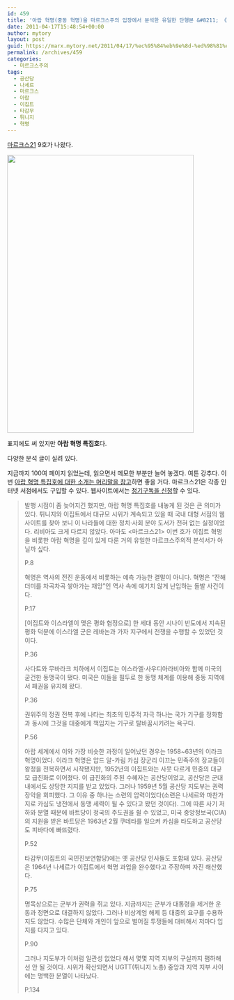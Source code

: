 ```yaml
---
id: 459
title: '아랍 혁명(중동 혁명)을 마르크스주의 입장에서 분석한 유일한 단행본 &#8211; 《마르크스21》 9호'
date: 2011-04-17T15:48:54+00:00
author: mytory
layout: post
guid: https://marx.mytory.net/2011/04/17/%ec%95%84%eb%9e%8d-%ed%98%81%eb%aa%85%ec%a4%91%eb%8f%99-%ed%98%81%eb%aa%85%ec%9d%84-%eb%a7%88%eb%a5%b4%ed%81%ac%ec%8a%a4%ec%a3%bc%ec%9d%98-%ec%9e%85%ec%9e%a5%ec%97%90%ec%84%9c-%eb%b6%84%ec%84%9d/
permalink: /archives/459
categories:
  - 마르크스주의
tags:
  - 공산당
  - 나세르
  - 마르크스
  - 아랍
  - 이집트
  - 타감무
  - 튀니지
  - 혁명
---
```

<a href="http://marx21.or.kr/" target="_blank" title="[http://marx21.or.kr/]로 이동합니다.">마르크스21</a> 9호가 나왔다.

<img src="https://marx.mytory.net/wp-content/uploads/1/cfile3.uf.114FCE3F4DAB09C2117748.jpg" class="aligncenter" width="428" height="638" alt="" filename="cover09.jpg" filemime="image/jpeg" />

표지에도 써 있지만 **아랍 혁명 특집호**다.&nbsp;

다양한 분석 글이 실려 있다.

지금까지 100여 페이지 읽었는데, 읽으면서 메모한 부분만 늘어 놓겠다. 여튼 강추다. 이번 <a href="http://marx21.or.kr/article/pageView.marx?articleNo=115&pageNo=1" target="_blank" title="[http://marx21.or.kr/article/pageView.marx?articleNo=115&pageNo=1]로 이동합니다.">아랍 혁명 특집호에 대한 소개는 머리말을 참고</a>하면 좋을 거다. 마르크스21은 각종 인터넷 서점에서도 구입할 수 있다. 웹사이트에서는 <a href="http://marx21.or.kr/subs/subs.marx" target="_blank" title="[http://marx21.or.kr/subs/subs.marx]로 이동합니다.">정기구독을 신청</a>할 수 있다.

> 발행 시점이 좀 늦어지긴 했지만, 아랍 혁명 특집호를 내놓게 된 것은 큰 의미가 있다. 튀니지와 이집트에서 대규모 시위가 계속되고 있을 때 국내 대형 서점의 웹사이트를 찾아 보니 이 나라들에 대한 정치·사회 분야 도서가 전혀 없는 실정이었다. 리비아도 크게 다르지 않았다. 아마도 &lt;마르크스21&gt; 이번 호가 이집트 혁명을 비롯한 아랍 혁명을 깊이 있게 다룬 거의 유일한 마르크스주의적 분석서가 아닐까 싶다.
> 
> P.8
> 
> 혁명은 역사의 전진 운동에서 비롯하는 예측 가능한 결말이 아니다. 혁명은 &#8220;잔해 더미를 차곡차곡 쌓아가는 재앙&#8221;인 역사 속에 예기치 않게 난입하는 돌발 사건이다.
> 
> P.17
> 
> [이집트와 이스라엘이 맺은 평화 협정으로] 한 세대 동안 시나이 반도에서 지속된 평화 덕분에 이스라엘 군은 레바논과 가자 지구에서 전쟁을 수행할 수 있었던 것이다.
> 
> P.36
> 
> 사다트와 무바라크 치하에서 이집트는 이스라엘·사우디아라비아와 함께 미국의 굳건한 동맹국이 됐다. 미국은 이들을 필두로 한 동맹 체계를 이용해 중동 지역에서 패권을 유지해 왔다.
> 
> P.36
> 
> 권위주의 정권 전복 후에 나타는 최초의 민주적 자극 하나는 국가 기구를 정화함과 동시에 그것을 대중에게 책임지는 기구로 탈바꿈시키려는 욕구다.
> 
> P.56
> 
> 아랍 세계에서 이와 가장 비슷한 과정이 일어났던 경우는 1958~63년의 이라크 혁명이었다. 이라크 혁명은 압드 알-카림 카심 장군리 이끄는 민족주의 장교들이 왕정을 전복하면서 시작됐지만, 1952년의 이집트와는 사뭇 다르게 민중의 대규모 급진화로 이어졌다. 이 급진화의 주된 수혜자는 공산당이었고, 공산당은 군대 내에서도 상당한 지지를 받고 있었다. 그러나 1959년 5월 공산당 지도부는 권력 장악을 회피했다. 그 이유 중 하나는 소련의 압력이었다(소련은 나세르와 마찬가지로 카심도 냉전에서 동맹 세력이 될 수 있다고 봤던 것이다). 그에 따른 사기 저하와 분열 때문에 바트당이 정국의 주도권을 쥘 수 있었고, 미국 중앙정보국(CIA)의 지원을 받은 바트당은 1963년 2월 쿠데타를 일으켜 카심을 타도하고 공산당도 피바다에 빠뜨렸다.
> 
> P.52
> 
> 타감무(이집트의 국민진보연합당)에는 옛 공산당 인사들도 포함돼 있다. 공산당은 1964년 나세르가 이집트에서 혁명 과업을 완수했다고 주장하며 자진 해산했다.
> 
> P.75
> 
> 명목상으로는 군부가 권력을 쥐고 있다. 지금까지는 군부가 대통령을 제거한 운동과 정면으로 대결하지 않았다. 그러나 비상계엄 해제 등 대중의 요구를 수용하지도 않았다. 수많은 단체와 개인이 앞으로 벌어질 투쟁들에 대비해서 저마다 입지를 다지고 있다.
> 
> P.90
> 
> 그러나 지도부가 이처럼 일관성 없었다 해서 몇몇 지역 지부의 구실까지 폄하해선 안 될 것이다. 시위가 확산되면서 UGTT(튀니지 노총) 중앙과 지역 지부 사이에는 명백한 분열이 나타났다.
> 
> P.134
